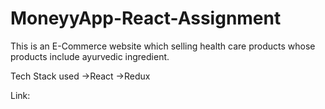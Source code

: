 # MoneyyApp-React-Assignment

This is an E-Commerce website which selling health care products whose products include ayurvedic ingredient.

Tech Stack used
->React
->Redux

Link: <a href="ecommercewebsites05.netlify.app" target="_blank"/>
